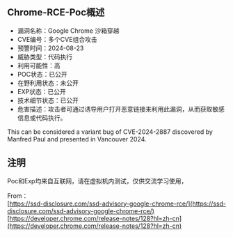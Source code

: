 ## Chrome-RCE-Poc概述

- 漏洞名称：Google Chrome 沙箱穿越
- CVE编号：多个CVE组合攻击
- 预警时间：2024-08-23
- 威胁类型：代码执行
- 利用可能性：高
- POC状态：已公开
- 在野利用状态：未公开
- EXP状态：已公开
- 技术细节状态：已公开
- 危害描述：攻击者可通过诱导用户打开恶意链接来利用此漏洞，从而获取敏感信息或代码执行。

This can be considered a variant bug of CVE-2024-2887 discovered by Manfred Paul and presented in Vancouver 2024.

## 注明

Poc和Exp均来自互联网，请在虚拟机内测试，仅供交流学习使用，

From：  
[https://ssd-disclosure.com/ssd-advisory-google-chrome-rce/](https://ssd-disclosure.com/ssd-advisory-google-chrome-rce/)  
[https://developer.chrome.com/release-notes/128?hl=zh-cn](https://developer.chrome.com/release-notes/128?hl=zh-cn)
